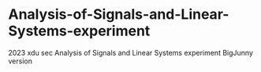 # Analysis-of-Signals-and-Linear-Systems-experiment
2023 xdu sec Analysis of Signals and Linear Systems experiment BigJunny version
